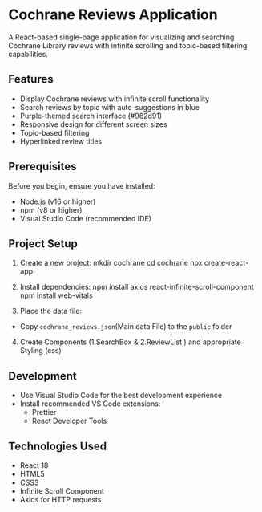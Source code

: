 # Cochrane Reviews Application

A React-based single-page application for visualizing and searching Cochrane Library reviews with infinite scrolling and topic-based filtering capabilities.

## Features

- Display Cochrane reviews with infinite scroll functionality
- Search reviews by topic with auto-suggestions in blue
- Purple-themed search interface (#962d91)
- Responsive design for different screen sizes
- Topic-based filtering
- Hyperlinked review titles

## Prerequisites

Before you begin, ensure you have installed:
- Node.js (v16 or higher)
- npm (v8 or higher)
- Visual Studio Code (recommended IDE)

## Project Setup

1. Create a new project:
mkdir cochrane
cd cochrane
npx create-react-app 

2. Install dependencies:
npm install axios react-infinite-scroll-component
npm install web-vitals


3. Place the data file:
- Copy `cochrane_reviews.json`(Main data File) to the `public` folder

4. Create Components (1.SearchBox & 2.ReviewList ) and appropriate Styling (css)


## Development

- Use Visual Studio Code for the best development experience
- Install recommended VS Code extensions:
  - Prettier
  - React Developer Tools


## Technologies Used

- React 18
- HTML5
- CSS3
- Infinite Scroll Component
- Axios for HTTP requests


